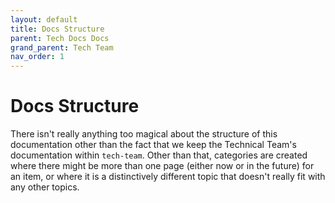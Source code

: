 ```yaml
---
layout: default
title: Docs Structure
parent: Tech Docs Docs
grand_parent: Tech Team
nav_order: 1
---
```


# Docs Structure

There isn't really anything too magical about the structure of this documentation other than the fact that we keep the Technical Team's documentation within `tech-team`. Other than that, categories are created where there might be more than one page (either now or in the future) for an item, or where it is a distinctively different topic that doesn't really fit with any other topics.